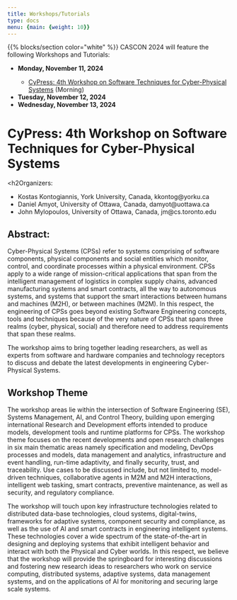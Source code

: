 ```yaml
---
title: Workshops/Tutorials
type: docs
menu: {main: {weight: 10}}
---
```


{{% blocks/section color="white" %}}
CASCON 2024 will feature the following Workshops and Tutorials:

<ul>
	<li> <b> Monday, November 11, 2024 </b> </li>
		<ul>
		<li> <a href="#CyPress">CyPress: 4th Workshop on Software Techniques for Cyber-Physical Systems</a> (Morning)</li>
		</ul>
	<li> <b> Tuesday, November 12, 2024 </b> </li>
	<li> <b> Wednesday, November 13, 2024 </b> </li>
</ul>

 <h1><a name="Cypress"><b>CyPress: 4th Workshop on Software Techniques for Cyber-Physical Systems</b></a></h1>
 
 <h2Organizers:</h2>
 
 <p>
 <ul>
 <li> Kostas Kontogiannis, York University, Canada, kkontog@yorku.ca</li>
 <li> Daniel Amyot, University of Ottawa, Canada, damyot@uottawa.ca</li>
 <li> John Mylopoulos, University of Ottawa, Canada, jm@cs.toronto.edu</li>
 </ul>
 </p>
 
 <h2>Abstract:</h2>
 
<p> Cyber-Physical Systems (CPSs) refer to systems comprising of software components, physical components and social entities which monitor, control, and coordinate processes within a physical environment. CPSs apply to a wide range of mission-critical applications that span from the intelligent management of logistics in complex supply chains, advanced manufacturing systems and smart contracts, all the way to autonomous systems, and systems that support the smart interactions between humans and machines (M2H), or between machines (M2M). In this respect, the engineering of CPSs goes beyond existing Software Engineering concepts, tools and techniques because of the very nature of CPSs that spans three realms (cyber, physical, social) and therefore need to address requirements that span these realms.
</p>

<p>The workshop aims to bring together leading researchers, as well as experts from software and hardware companies and technology receptors to discuss and debate the latest developments in engineering Cyber-Physical Systems.</p>

<h2>Workshop Theme</h2>

<p>The workshop areas lie within the intersection of Software Engineering (SE), Systems Management, AI, and Control Theory, building upon emerging international Research and Development efforts intended to produce models, development tools and runtime platforms for CPSs. The workshop theme focuses on the recent developments and open research challenges in six main thematic areas namely specification and modeling, DevOps processes and models, data management and analytics, infrastructure and event handling, run-time adaptivity, and finally security, trust, and traceability. Use cases to be discussed include, but not limited to, model-driven techniques, collaborative agents in M2M and M2H interactions, intelligent web tasking, smart contracts, preventive maintenance, as well as security, and regulatory compliance.</p>

<p>The workshop will touch upon key infrastructure technologies related to distributed data-base technologies, cloud systems, digital-twins, frameworks for adaptive systems, component security and compliance, as well as the use of AI and smart contracts in engineering intelligent systems. These technologies cover a wide spectrum of the state-of-the-art in designing and deploying systems that
exhibit intelligent behavior and interact with both the Physical and Cyber worlds. In this respect, we believe that the workshop will provide the springboard for interesting discussions and fostering new research ideas to researchers who work on service computing, distributed systems, adaptive systems, data management systems, and on the applications of AI for monitoring and securing large scale systems.</p>

 


